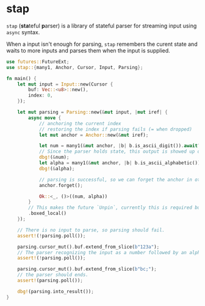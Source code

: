 # stap

`stap` (**sta**teful **p**arser) is a library of stateful parser for streaming input using `async` syntax.

When a input isn't enough for parsing, `stap` remembers the curent state and waits to more inputs and parses them when the input is supplied.

```rust
use futures::FutureExt;
use stap::{many1, Anchor, Cursor, Input, Parsing};

fn main() {
    let mut input = Input::new(Cursor {
        buf: Vec::<u8>::new(),
        index: 0,
    });

    let mut parsing = Parsing::new(&mut input, |mut iref| {
        async move {
            // anchoring the current index
            // restoring the index if parsing fails (= when dropped)
            let mut anchor = Anchor::new(&mut iref);

            let num = many1(&mut anchor, |b| b.is_ascii_digit()).await?;
            // Since the parser holds state, this output is showed up only once.
            dbg!(&num);
            let alpha = many1(&mut anchor, |b| b.is_ascii_alphabetic()).await?;
            dbg!(&alpha);

            // parsing is successful, so we can forget the anchor in other words, current index of the input is valid.
            anchor.forget();

            Ok::<_, ()>((num, alpha))
        }
        // This makes the future `Unpin`, currently this is required but any workaround is welcome.
        .boxed_local()
    });

    // There is no input to parse, so parsing should fail.
    assert!(!parsing.poll());

    parsing.cursor_mut().buf.extend_from_slice(b"123a");
    // The parser recognizing the input as a number followed by an alphabet. But because of there may be more alphabets, it should fail.
    assert!(!parsing.poll());

    parsing.cursor_mut().buf.extend_from_slice(b"bc;");
    // the parser should ends.
    assert!(parsing.poll());

    dbg!(parsing.into_result());
}
```